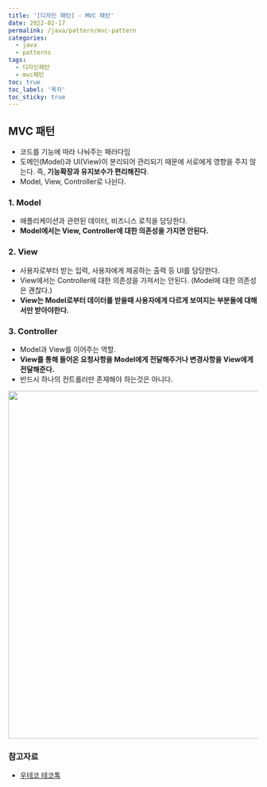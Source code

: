 ```yaml
---
title: '[디자인 패턴] - MVC 패턴'
date: 2022-02-17
permalink: /java/pattern/mvc-pattern
categories:
  - java
  - patterns
tags:
  - 디자인패턴
  - mvc패턴
toc: true
toc_label: '목차'
toc_sticky: true
---
```


## MVC 패턴

- 코드를 기능에 따라 나눠주는 패러다임
- 도메인(Model)과 UI(View)이 분리되어 관리되기 때문에 서로에게 영향을 주지 않는다. 즉, **기능확장과 유지보수가 편리해진다**.
- Model, View, Controller로 나뉜다.

### 1. Model

- 애플리케이션과 관련된 데이터, 비즈니스 로직을 담당한다.
- **Model에서는 View, Controller에 대한 의존성을 가지면 안된다.**

### 2. View

- 사용자로부터 받는 입력, 사용자에게 제공하는 출력 등 UI를 담당한다.
- View에서는 Controller에 대한 의존성을 가져서는 안된다. (Model에 대한 의존성은 괜찮다.)
- **View는 Model로부터 데이터를 받을때 사용자에게 다르게 보여지는 부분들에 대해서만 받아야한다.**

### 3. Controller

- Model과 View를 이어주는 역할.
- **View를 통해 들어온 요청사항을 Model에게 전달해주거나 변경사항을 View에게 전달해준다.**
- 반드시 하나의 컨트롤러만 존재해야 하는것은 아니다.

<img src="https://user-images.githubusercontent.com/57708971/154414499-0c157c6f-1327-4dfc-9ac8-3c545b11ed49.jpg" width="700"/>

### 참고자료

- [우테코 테코톡](https://youtu.be/ogaXW6KPc8I)
